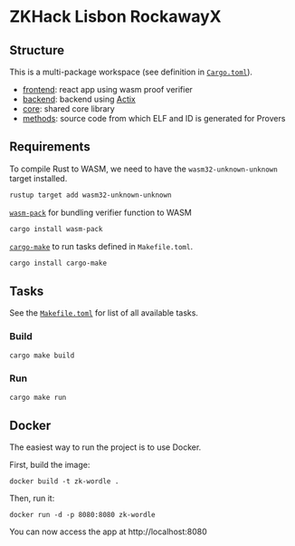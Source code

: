 # ZKHack Lisbon RockawayX

## Structure

This is a multi-package workspace (see definition in [`Cargo.toml`](Cargo.toml)).

- [frontend](client/): react app using wasm proof verifier
- [backend](backend/): backend using [Actix](https://github.com/actix/actix-web)
- [core](core/): shared core library
- [methods](methods/): source code from which ELF and ID is generated for Provers

## Requirements

To compile Rust to WASM, we need to have the `wasm32-unknown-unknown` target installed.

```bash
rustup target add wasm32-unknown-unknown
```

[`wasm-pack`](https://rustwasm.github.io/wasm-pack/) for bundling verifier function to WASM

```bash
cargo install wasm-pack
```

[`cargo-make`](https://github.com/sagiegurari/cargo-make) to run tasks defined in `Makefile.toml`.

```bash
cargo install cargo-make
```

## Tasks

See the [`Makefile.toml`](Makefile.toml) for list of all available tasks.

### Build

```bash
cargo make build
```

### Run

```bash
cargo make run
```

## Docker
The easiest way to run the project is to use Docker.

First, build the image:
```
docker build -t zk-wordle .
```

Then, run it:
```
docker run -d -p 8080:8080 zk-wordle
```

You can now access the app at http://localhost:8080
